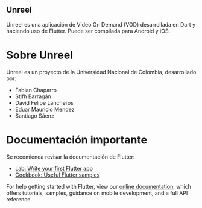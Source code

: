 ## Unreel

Unreel es una aplicación de Video On Demand (VOD) desarrollada en Dart y haciendo uso de Flutter. Puede ser compilada para Android y iOS.

# Sobre Unreel

Unreel es un proyecto de la Universidad Nacional de Colombia, desarrollado por:

 - Fabian Chaparro
 - Stifh Barragán
 - David Felipe Lancheros
 - Eduar Mauricio Mendez
 - Santiago Sáenz
 
 # Documentación importante

Se recomienda revisar la documentación de Flutter:

- [Lab: Write your first Flutter app](https://flutter.dev/docs/get-started/codelab)
- [Cookbook: Useful Flutter samples](https://flutter.dev/docs/cookbook)

For help getting started with Flutter, view our [online documentation](https://flutter.dev/docs), which offers tutorials, samples, guidance on mobile development, and a full API reference.
